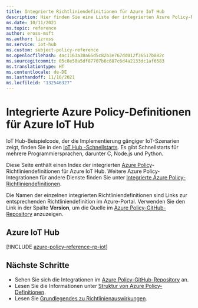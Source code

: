 ```yaml
---
title: Integrierte Richtliniendefinitionen für Azure IoT Hub
description: Hier finden Sie eine Liste der integrierten Azure Policy-Richtliniendefinitionen für Azure IoT Hub. Diese integrierten Richtliniendefinitionen bieten allgemeine Ansätze für die Verwaltung von Azure-Ressourcen.
ms.date: 10/11/2021
ms.topic: reference
author: eross-msft
ms.author: lizross
ms.service: iot-hub
ms.custom: subject-policy-reference
ms.openlocfilehash: 4ac1163a30a65d5c82b3e767dd012f36517b882c
ms.sourcegitcommit: 05c8e50a5df87707b6c687c6d4a2133dc1af6583
ms.translationtype: HT
ms.contentlocale: de-DE
ms.lasthandoff: 11/16/2021
ms.locfileid: "132546327"
---
```

# <a name="azure-policy-built-in-definitions-for-azure-iot-hub"></a>Integrierte Azure Policy-Definitionen für Azure IoT Hub

IoT Hub-Beispielcode, der die Implementierung gängiger IoT-Szenarien zeigt, finden Sie in den [IoT Hub -Schnellstarts](./quickstart-send-telemetry-cli.md). Es gibt Schnellstarts für mehrere Programmiersprachen, darunter C, Node.js und Python.

Diese Seite enthält einen Index der integrierten [Azure Policy](../governance/policy/overview.md)-Richtliniendefinitionen für Azure IoT Hub. Weitere Azure Policy-Integrationen für andere Dienste finden Sie unter [Integrierte Azure Policy-Richtliniendefinitionen](../governance/policy/samples/built-in-policies.md).

Die Namen der einzelnen integrierten Richtliniendefinitionen sind Links zur entsprechenden Richtliniendefinition im Azure-Portal. Verwenden Sie den Link in der Spalte **Version**, um die Quelle im [Azure Policy-GitHub-Repository](https://github.com/Azure/azure-policy) anzuzeigen.

## <a name="azure-iot-hub"></a>Azure IoT Hub

[!INCLUDE [azure-policy-reference-rp-iot](../../includes/policy/reference/byrp/microsoft.devices.md)]

## <a name="next-steps"></a>Nächste Schritte

- Sehen Sie sich die Integrationen im [Azure Policy-GitHub-Repository](https://github.com/Azure/azure-policy) an.
- Lesen Sie die Informationen unter [Struktur von Azure Policy-Definitionen](../governance/policy/concepts/definition-structure.md).
- Lesen Sie [Grundlegendes zu Richtlinienauswirkungen](../governance/policy/concepts/effects.md).
